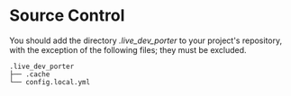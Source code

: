 # Source Control

You should add the directory _.live_dev_porter_ to your project's repository, with the exception of the following files; they must be excluded.

```
.live_dev_porter
├── .cache
└── config.local.yml
```
